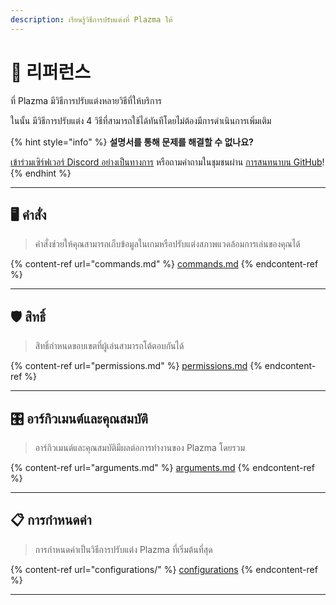 ```yaml
---
description: เรียนรู้วิธีการปรับแต่งที่ Plazma ให้
---
```


# 📜 리퍼런스

ที่ Plazma มีวิธีการปรับแต่งหลายวิธีที่ให้บริการ

ในนั้น มีวิธีการปรับแต่ง 4 วิธีที่สามารถใช้ได้ทันทีโดยไม่ต้องมีการดำเนินการเพิ่มเติม

{% hint style="info" %}
**설명서를 통해 문제를 해결할 수 없나요?**

[เข้าร่วมเซิร์ฟเวอร์ Discord อย่างเป็นทางการ](https://discord.gg/MmfC52K8A8) หรือถามคำถามในชุมชนผ่าน [การสนทนาบน GitHub](https://github.com/PlazmaMC/PlazmaBukkit/discussions)!
{% endhint %}

***

## 🖥️ คำสั่ง <a href="#id-1" id="id-1"></a>

> คำสั่งช่วยให้คุณสามารถเก็บข้อมูลในเกมหรือปรับแต่งสภาพแวดล้อมการเล่นของคุณได้

{% content-ref url="commands.md" %}
[commands.md](commands.md)
{% endcontent-ref %}

***

## 🛡️ สิทธิ์ <a href="#id-2" id="id-2"></a>

> สิทธิ์กำหนดขอบเขตที่ผู้เล่นสามารถโต้ตอบกันได้

{% content-ref url="permissions.md" %}
[permissions.md](permissions.md)
{% endcontent-ref %}

***

## 🎛️ อาร์กิวเมนต์และคุณสมบัติ <a href="#id-3" id="id-3"></a>

> อาร์กิวเมนต์และคุณสมบัติมีผลต่อการทำงานของ Plazma โดยรวม

{% content-ref url="arguments.md" %}
[arguments.md](arguments.md)
{% endcontent-ref %}

***

## 📋 การกำหนดค่า <a href="#id-4" id="id-4"></a>

> การกำหนดค่าเป็นวิธีการปรับแต่ง Plazma ที่เริ่มต้นที่สุด

{% content-ref url="configurations/" %}
[configurations](configurations/)
{% endcontent-ref %}

***
